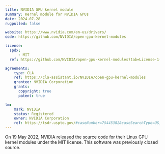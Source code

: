 ```yaml
---
title: NVIDIA GPU kernel module
summary: Kernel module for NVIDIA GPUs
date: 2024-07-28
rugpulled: false

website: https://www.nvidia.com/en-us/drivers/
code: https://github.com/NVIDIA/open-gpu-kernel-modules

license:
  spdx:
      - MIT
  ref: https://github.com/NVIDIA/open-gpu-kernel-modules?tab=License-1-ov-file

agreements:
    type: CLA
    ref: https://cla-assistant.io/NVIDIA/open-gpu-kernel-modules
    grantee: NVIDIA Corporation
    grants:
      copyright: true
      patent: true

tm:
    mark: NVIDIA
    status: Registered
    owner: NVIDIA Corporation
    ref: https://tsdr.uspto.gov/#caseNumber=75445382&caseSearchType=US_APPLICATION&caseType=DEFAULT&searchType=statusSearch
---
```

On 19 May 2022, NVIDIA [released](https://developer.nvidia.com/blog/nvidia-releases-open-source-gpu-kernel-modules/) the source code for their Linux GPU kernel modules under the MIT license.
This software was previously closed source.
